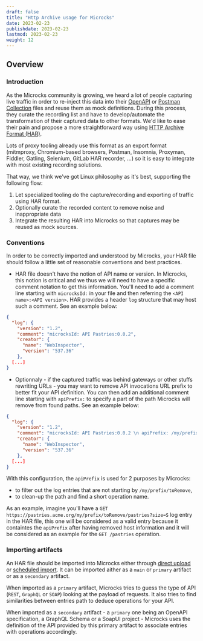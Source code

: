 ```yaml
---
draft: false
title: "Http Archive usage for Microcks"
date: 2023-02-23
publishdate: 2023-02-23
lastmod: 2023-02-23
weight: 12
---
```


## Overview

### Introduction

As the Microcks community is growing, we heard a lot of people capturing live traffic in order to re-inject this data into their [OpenAPI](../openapi) or [Postman Collection](../postman) files and reuse them as mock definitions. During this process, they curate the recording list and have to develop/automate the transformation of their captured data to other formats. We'd like to ease their pain and propose a more straightforward way using [HTTP Archive Format (HAR)](https://w3c.github.io/web-performance/specs/HAR/Overview.html).

Lots of proxy tooling already use this format as an export format (mitmproxy, Chromium-based browsers, Postman, Insomnia, Proxyman, Fiddler, Gatling, Selenium, GitLab HAR recorder, ...) so it is easy to integrate with most existing recording solutions.

That way, we think we've got Linux philosophy as it's best, supporting the following flow:
1. Let specialized tooling do the capture/recording and exporting of traffic using HAR format.
2. Optionally curate the recorded content to remove noise and inappropriate data
3. Integrate the resulting HAR into Microcks so that captures may be reused as mock sources.

### Conventions

In order to be correctly imported and understood by Microcks, your HAR file should follow a little set of reasonable conventions and best practices.

* HAR file doesn't have the notion of API name or version. In Microcks, this notion is critical and we thus we will need to have a specific comment notation to get this information. You'll need to add a comment line starting with `microcksId:` in your file and then referring the `<API name>:<API version>`. HAR provides a header `log` structure that may host such a comment. See an example below:

```json
{
  "log": {
    "version": "1.2",
    "comment": "microcksId: API Pastries:0.0.2",
    "creator": {
      "name": "WebInspector",
      "version": "537.36"
    },
  [...]
}
```

* Optionnaly - if the captured traffic was behind gateways or other stuffs rewriting URLs - you may want to remove API invocations URL prefix to better fit your API definition. You can then add an additional comment line starting with `apiPrefix:` to specify a part of the path Microcks will remove from found paths. See an example below:

```json
{
  "log": {
    "version": "1.2",
    "comment": "microcksId: API Pastries:0.0.2 \n apiPrefix: /my/prefix/toRemove",
    "creator": {
      "name": "WebInspector",
      "version": "537.36"
    },
  [...]
}
```

With this configuration, the `apiPrefix` is used for 2 purposes by Microcks:
* to filter out the log entries that are not starting by `/my/prefix/toRemove`,
* to clean-up the path and find a short operation name.

As an example, imagine you'll have a `GET https://pastries.acme.org/my/prefix/toRemove/pastries?size=S` log entry in the HAR file, this one will be considered as a valid entry because it containtes the `apiPrefix` after having removed host information and it will be considered as an example for the `GET /pastries` operation.

### Importing artifacts

An HAR file should be imported into Microcks either through [direct upload](../importers/#direct-upload) or [scheduled import](/..importers/#scheduled-import). It can be imported aither as a `main` or `primary` artifact or as a `secondary` artifact.

When imported as a `primary` artifact, Microcks tries to guess the type of API (`REST`, `GraphQL` or `SOAP`) looking at the payload of requests. It also tries to find similarities between entries path to deduce operations for your API. 

When imported as a `secondary` artifact - a `primary` one being an OpenAPI specification, a GraphQL Schema or a SoapUI project - Microcks uses the definition of the API provided by this primary artifact to associate entries with operations accordingly.

